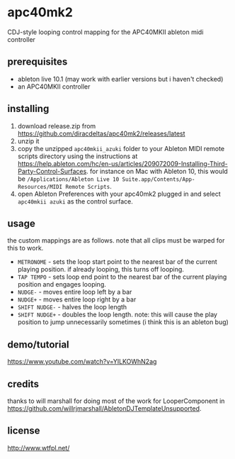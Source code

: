 # apc40mk2

CDJ-style looping control mapping for the APC40MKII ableton midi controller

## prerequisites

* ableton live 10.1 (may work with earlier versions but i haven't checked)
* an APC40MKII controller

## installing

1. download release.zip from https://github.com/diracdeltas/apc40mk2/releases/latest
2. unzip it
3. copy the unzipped `apc40mkii_azuki` folder to your Ableton MIDI remote
   scripts directory using the instructions at
   https://help.ableton.com/hc/en-us/articles/209072009-Installing-Third-Party-Control-Surfaces.
   for instance on Mac with Ableton 10, this would be `/Applications/Ableton
   Live 10 Suite.app/Contents/App-Resources/MIDI Remote Scripts`.
4. open Ableton Preferences with your apc40mk2 plugged in and select `apc40mkii
   azuki` as the control surface.

## usage

the custom mappings are as follows. note that all clips must be warped for this
to work.

* `METRONOME` - sets the loop start point to the nearest bar of the current playing position. if already looping, this turns off looping.
* `TAP TEMPO` - sets loop end point to the nearest bar of the current playing position and engages looping.
* `NUDGE-` - moves entire loop left by a bar
* `NUDGE+` - moves entire loop right by a bar
* `SHIFT NUDGE-` - halves the loop length
* `SHIFT NUDGE+` - doubles the loop length. note: this will cause the play position to jump unnecessarily sometimes (i think this is an ableton bug)

## demo/tutorial

https://www.youtube.com/watch?v=YILKOWhN2ag

## credits

thanks to will marshall for doing most of the work for LooperComponent in https://github.com/willrjmarshall/AbletonDJTemplateUnsupported.

## license

http://www.wtfpl.net/

